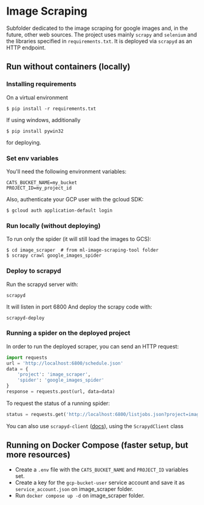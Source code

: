# Image Scraping
Subfolder dedicated to the image scraping for google images and, in the future, other web sources. The project uses mainly `scrapy` and `selenium` and the libraries specified in `requirements.txt`. It is deployed via `scrapyd` as an HTTP endpoint.

## Run without containers (locally)
### Installing requirements
On a virtual environment
```shell
$ pip install -r requirements.txt
```
If using windows, additionally
```shell
$ pip install pywin32
```
for deploying.

### Set env variables
You'll need the following environment variables:
```shell
CATS_BUCKET_NAME=my_bucket
PROJECT_ID=my_project_id
```
Also, authenticate your GCP user with the gcloud SDK:
```shell
$ gcloud auth application-default login
```

### Run locally (without deploying)
To run only the spider (it will still load the images to GCS):
```shell
$ cd image_scraper  # from ml-image-scraping-tool folder
$ scrapy crawl google_images_spider
```

### Deploy to scrapyd
Run the scrapyd server with:
```shell
scrapyd
```
It will listen in port 6800
And deploy the scrapy code with:
```shell
scrapyd-deploy
```

### Running a spider on the deployed project
In order to run the deployed scraper, you can send an HTTP request:
```python
import requests
url = 'http://localhost:6800/schedule.json'
data = {
    'project': 'image_scraper',
    'spider': 'google_images_spider'
}
response = requests.post(url, data=data)
```
To request the status of a running spider:
```python
status = requests.get('http://localhost:6800/listjobs.json?project=image_scraper')
```

You can also use ```scrapyd-client``` ([docs](https://github.com/scrapy/scrapyd-client)), using the `ScrapydClient` class

## Running on Docker Compose (faster setup, but more resources)

* Create a `.env` file with the `CATS_BUCKET_NAME` and `PROJECT_ID` variables set.
* Create a key for the `gcp-bucket-user` service account and save it as `service_account.json` on image_scraper folder.
* Run `docker compose up -d` on image_scraper folder.